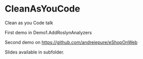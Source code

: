 # CleanAsYouCode
Clean as you Code talk

First demo in Demo1.AddRoslynAnalyzers

Second demo on https://github.com/andreiepure/eShopOnWeb

Slides available in subfolder.